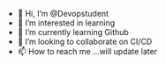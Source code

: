 - 👋 Hi, I’m @Devopstudent
- 👀 I’m interested in learning
- 🌱 I’m currently learning Github
- 💞️ I’m looking to collaborate on CI/CD
- 📫 How to reach me ...will update later

<!---
mkopdigital/mkopdigital is a ✨ special ✨ repository because its `README.md` (this file) appears on your GitHub profile.
You can click the Preview link to take a look at your changes.
--->
